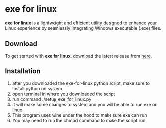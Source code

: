 # exe for linux

**exe for linux** is a lightweight and efficient utility designed to enhance your Linux experience by seamlessly integrating Windows executable (.exe) files.

## Download

To get started with **exe for linux**, download the latest release from [here](https://github.com/Fundiman/exe-for-linux/releases).

## Installation

1. after you downloaded the exe-for-linux python script, make sure to install python on system
2. open terminal in where you downloaded the script
3. run command ./setup_exe_for_linux.py
4. it will make some changes to system and you will be able to run exe on linux
5. This program uses wine under the hood to make sure exe can run
6. You may need to run the chmod command to make the script run
